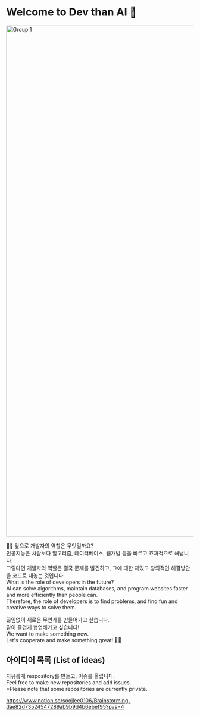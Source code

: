 # Welcome to Dev than AI 👋

<img width="1374" alt="Group 1" src="https://user-images.githubusercontent.com/104475739/225009984-a832c8ad-95eb-4dc5-8c83-65d48a20e6c3.png">


🙋‍♀️ 앞으로 개발자의 역할은 무엇일까요?  
인공지능은 사람보다 알고리즘, 데이터베이스, 웹개발 등을 빠르고 효과적으로 해냅니다.  
그렇다면 개발자의 역할은 결국 문제를 발견하고, 그에 대한 재밌고 창의적인 해결방안을 코드로 내놓는 것입니다.  
What is the role of developers in the future?  
AI can solve algorithms, maintain databases, and program websites faster and more efficiently than people can.  
Therefore, the role of developers is to find problems, and find fun and creative ways to solve them.  

끊임없이 새로운 무언가를 만들어가고 싶습니다.  
같이 즐겁게 협업해가고 싶습니다!  
We want to make something new.  
Let's cooperate and make something great! 🙋‍♀️

## 아이디어 목록 (List of ideas)  
자유롭게 respository를 만들고, 이슈를 올립니다.  
Feel free to make new repositories and add issues.  
*Please note that some repositories are currently private.  

https://www.notion.so/soojlee0106/Brainstorming-dae82d73524547289ab9b9d4b6ebef95?pvs=4
